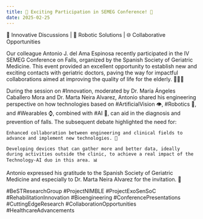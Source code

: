 ```yaml
---
title: 🌟 Exciting Participation in SEMEG Conference! 🌟
date: 2025-02-25
---
```


🚀 Innovative Discussions | 🤖 Robotic Solutions | 🌐 Collaborative Opportunities

<!--more-->

Our colleague Antonio J. del Ama Espinosa recently participated in the IV SEMEG Conference on Falls, organized by the Spanish Society of Geriatric Medicine. This event provided an excellent opportunity to establish new and exciting contacts with geriatric doctors, paving the way for impactful collaborations aimed at improving the quality of life for the elderly. 🧓👵✨

During the session on #Innovation, moderated by Dr. María Ángeles Caballero Mora and Dr. Marta Neira Alvarez, Antonio shared his engineering perspective on how technologies based on #ArtificialVision 👁️, #Robotics 🤖, and #Wearables ⌚, combined with #AI 🧠, can aid in the diagnosis and prevention of falls. The subsequent debate highlighted the need for:

    Enhanced collaboration between engineering and clinical fields to advance and implement new technologies. 🤝
	
    Developing devices that can gather more and better data, ideally during activities outside the clinic, to achieve a real impact of the Technology-AI duo in this area. 📊

Antonio expressed his gratitude to the Spanish Society of Geriatric Medicine and especially to Dr. Marta Neira Alvarez for the invitation. 🌟

#BeSTResearchGroup #ProjectNIMBLE #ProjectExoSenSoC #RehabilitationInnovation #Bioengineering #ConferencePresentations #CuttingEdgeResearch #CollaborationOpportunities #HealthcareAdvancements